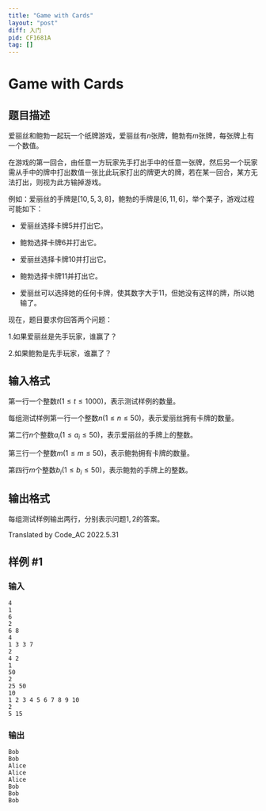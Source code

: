 ```yaml
---
title: "Game with Cards"
layout: "post"
diff: 入门
pid: CF1681A
tag: []
---
```


# Game with Cards

## 题目描述

爱丽丝和鲍勃一起玩一个纸牌游戏，爱丽丝有$n$张牌，鲍勃有$m$张牌，每张牌上有一个数值。

在游戏的第一回合，由任意一方玩家先手打出手中的任意一张牌，然后另一个玩家需从手中的牌中打出数值一张比此玩家打出的牌更大的牌，若在某一回合，某方无法打出，则视为此方输掉游戏。

例如：爱丽丝的手牌是$[10,5,3,8]$，鲍勃的手牌是$[6,11,6]$，举个栗子，游戏过程可能如下：

- 爱丽丝选择卡牌$5$并打出它。

- 鲍勃选择卡牌$6$并打出它。

- 爱丽丝选择卡牌$10$并打出它。

- 鲍勃选择卡牌11并打出它。

- 爱丽丝可以选择她的任何卡牌，使其数字大于$11$，但她没有这样的牌，所以她输了。

现在，题目要求你回答两个问题：

$1.$如果爱丽丝是先手玩家，谁赢了？

$2.$如果鲍勃是先手玩家，谁赢了？

## 输入格式

第一行一个整数$t(1\leqslant t \leqslant1000)$，表示测试样例的数量。

每组测试样例第一行一个整数$n(1\leqslant n \leqslant50)$，表示爱丽丝拥有卡牌的数量。

第二行$n$个整数$a_i(1\leqslant a_i \leqslant50)$，表示爱丽丝的手牌上的整数。

第三行一个整数$m(1\leqslant m \leqslant50)$，表示鲍勃拥有卡牌的数量。

第四行$m$个整数$b_i(1\leqslant b_i \leqslant50)$，表示鲍勃的手牌上的整数。

## 输出格式

每组测试样例输出两行，分别表示问题$1,2$的答案。

Translated by Code_AC
2022.5.31

## 样例 #1

### 输入

```
4
1
6
2
6 8
4
1 3 3 7
2
4 2
1
50
2
25 50
10
1 2 3 4 5 6 7 8 9 10
2
5 15
```

### 输出

```
Bob
Bob
Alice
Alice
Alice
Bob
Bob
Bob
```

